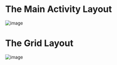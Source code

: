 # The Main Activity Layout
![image](https://github.com/user-attachments/assets/0070f6d9-6420-43d3-a8c2-5a675b181e9a)


# The Grid Layout
![image](https://github.com/user-attachments/assets/84d8bbb1-8153-4553-be6c-f051ff95c3ec)
